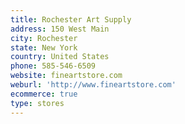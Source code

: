 ```yaml
---
title: Rochester Art Supply
address: 150 West Main
city: Rochester
state: New York
country: United States
phone: 585-546-6509
website: fineartstore.com
weburl: 'http://www.fineartstore.com'
ecommerce: true
type: stores
---
```


